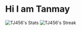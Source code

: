 # Hi I am Tanmay

![TJ456's Stats](https://github-readme-stats.vercel.app/api?username=TJ456&theme=monokai&show_icons=true&hide_border=false&count_private=false)
![TJ456's Streak](https://github-readme-streak-stats.herokuapp.com/?user=TJ456&theme=monokai&hide_border=false)

